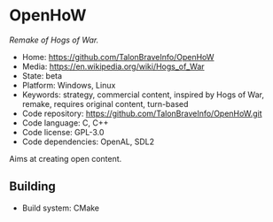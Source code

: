 # OpenHoW

_Remake of Hogs of War._

- Home: https://github.com/TalonBraveInfo/OpenHoW
- Media: https://en.wikipedia.org/wiki/Hogs_of_War
- State: beta
- Platform: Windows, Linux
- Keywords: strategy, commercial content, inspired by Hogs of War, remake, requires original content, turn-based
- Code repository: https://github.com/TalonBraveInfo/OpenHoW.git
- Code language: C, C++
- Code license: GPL-3.0
- Code dependencies: OpenAL, SDL2

Aims at creating open content.

## Building

- Build system: CMake

